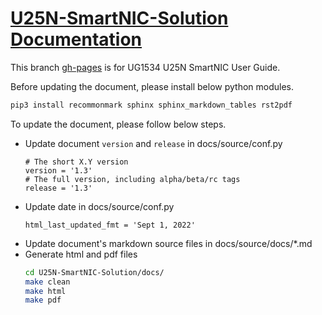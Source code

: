 # [U25N-SmartNIC-Solution Documentation](https://xilinx.github.io/U25N-SmartNIC-Solution/)

This branch [gh-pages](https://github.com/Xilinx/U25N-SmartNIC-Solution/tree/gh-pages) is for UG1534 U25N SmartNIC User Guide.

Before updating the document, please install below python modules. 
```bash
pip3 install recommonmark sphinx sphinx_markdown_tables rst2pdf
```

To update the document, please follow below steps.
- Update document `version` and `release` in docs/source/conf.py
    ```text
    # The short X.Y version
    version = '1.3'
    # The full version, including alpha/beta/rc tags
    release = '1.3'
    ```
- Update date in docs/source/conf.py
    ```text
    html_last_updated_fmt = 'Sept 1, 2022'
    ```
- Update document's markdown source files in docs/source/docs/*.md
- Generate html and pdf files
    ```bash
    cd U25N-SmartNIC-Solution/docs/
    make clean
    make html
    make pdf
    ```
